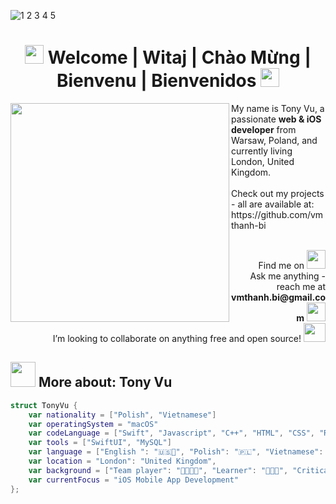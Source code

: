 ![1 2 3 4 5](https://user-images.githubusercontent.com/68564590/122273612-87699200-ced9-11eb-832c-86968393ab7d.png)

<h1 align="center">
  <img src="https://user-images.githubusercontent.com/68564590/122598157-5cf81000-d064-11eb-84f4-3f4ad498a0aa.gif" width="30px">  
    Welcome | Witaj | Chào Mừng | Bienvenu | Bienvenidos 
  <img src="https://user-images.githubusercontent.com/68564590/122598157-5cf81000-d064-11eb-84f4-3f4ad498a0aa.gif" width="30px">  
</h1> 

<img src="https://user-images.githubusercontent.com/68564590/122794493-37f9dc00-d2b4-11eb-814f-3860ed1ddc4a.gif" width="350px" align="left">

<p>
  My name is Tony Vu, a passionate <strong>web & iOS developer</strong> from Warsaw, Poland, and currently living London, United Kingdom.
  <br>
  <br>  Check out my projects - all are available at: 
  <br>  https://github.com/vmthanh-bi
  <br>
  <br>
  <p align="right">
    Find me on
    <a href="https://www.linkedin.com/in/tony-vu-1804/">
      <img src="https://user-images.githubusercontent.com/68564590/123651768-ac3bfe80-d823-11eb-84de-f7df4e0ae034.gif" width="30px">
    </a>
    <br>  Ask me anything - reach me at <strong>vmthanh.bi@gmail.com</strong>
          <a href="mailto:vmthanh.bi@gmail.com">
            <img src="https://user-images.githubusercontent.com/68564590/123652995-aeeb2380-d824-11eb-902b-25c039751b08.gif" width="30px"> 
          </a>
    <br>  I’m looking to collaborate on anything free and open source!
          <img src="https://user-images.githubusercontent.com/68564590/122794011-b4d88600-d2b3-11eb-967d-7da6f2ed9d4f.gif" height= "30px" width="35px">          
  </p>  
</p>

<h2>
  <img src="https://user-images.githubusercontent.com/68564590/123654051-9af3f180-d825-11eb-89e0-b700126a6daf.gif" width="40px">
  More about: Tony Vu
</h2>

```Swift
struct TonyVu {
    var nationality = ["Polish", "Vietnamese"]
    var operatingSystem = "macOS"
    var codeLanguage = ["Swift", "Javascript", "C++", "HTML", "CSS", "R", "SQL"]
    var tools = ["SwiftUI", "MySQL"]
    var language = ["English ": "🇺🇸🏴󠁧󠁢󠁥󠁮󠁧󠁿", "Polish": "🇵🇱", "Vietnamese": "🇻🇳", "French": "🇫🇷", "Spanish": "🇪🇸"],
    var location = "London": "United Kingdom",
    var background = ["Team player": "🕺🏻🕺🏻", "Learner": "🧑🏻‍🎓", "Critical thinker": "💭", "Time manager": "⏳", "Communicator": "💬", "Problem solver": "🛠️"],
    var currentFocus = "iOS Mobile App Development"
};
```
